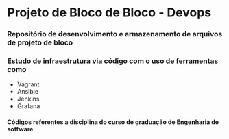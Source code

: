# Projeto de Bloco de Bloco - Devops

### Repositório de desenvolvimento e armazenamento de arquivos de projeto de bloco
### Estudo de infraestrutura via código com o uso de ferramentas como 

* Vagrant
* Ansible
* Jenkins
* Grafana

#### Códigos referentes a disciplina do curso de graduação de Engenharia de sotfware
